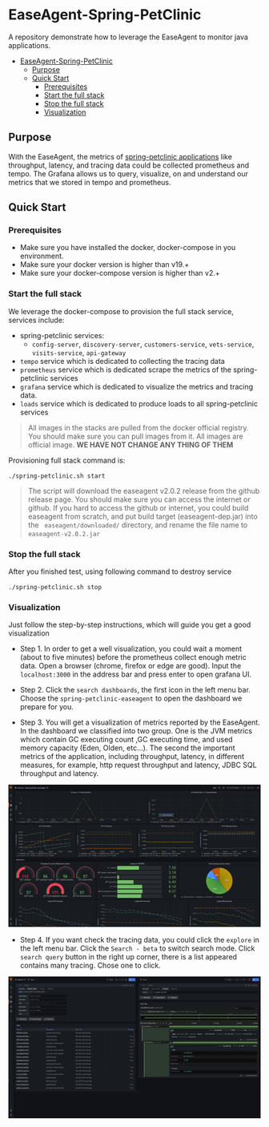 # EaseAgent-Spring-PetClinic

A repository demonstrate how to leverage the EaseAgent to monitor java applications.

- [EaseAgent-Spring-PetClinic](#easeagent-spring-petclinic)
  - [Purpose](#purpose)
  - [Quick Start](#quick-start)
    - [Prerequisites](#prerequisites)
    - [Start the full stack](#start-the-full-stack)
    - [Stop the full stack](#stop-the-full-stack)
    - [Visualization](#visualization)
  
## Purpose
With the EaseAgent, the metrics of [spring-petclinic applications](https://github.com/spring-petclinic/spring-petclinic-microservices) like throughput, latency, and tracing data could be collected prometheus and tempo. The Grafana allows us to query, visualize, on and understand our metrics that we stored in tempo and prometheus.

## Quick Start

### Prerequisites

- Make sure you have installed the docker, docker-compose in you environment.
- Make sure your docker version is higher than v19.+
- Make sure your docker-compose version is higher than v2.+

### Start the full stack

We leverage the docker-compose to provision the full stack service, services include:
- spring-petclinic services:
  -  `config-server`, `discovery-server`, `customers-service`, `vets-service`, `visits-service`, `api-gateway`
- `tempo` service which is dedicated to collecting the tracing data
- `prometheus` service which is dedicated scrape the metrics of the spring-petclinic services
- `grafana` service which is dedicated to visualize the metrics and tracing data.
- `loads` service which is dedicated to produce loads to all spring-petclinic services


> All images in the stacks are pulled from the docker official registry. You should make sure you can pull images from it. All images are official image. **WE HAVE NOT CHANGE ANY THING OF THEM**

Provisioning full stack command is:
```
./spring-petclinic.sh start
```

> The script will download the easeagent v2.0.2 release from the github release page. You should make sure you can access the internet or github. If you hard to access the github or internet, you could build easeagent from scratch, and put build target (easeagent-dep.jar) into the ` easeagent/downloaded/` directory, and rename the file name to `easeagent-v2.0.2.jar`

### Stop the full stack

After you finished test, using following command to destroy service

```
./spring-petclinic.sh stop
```
### Visualization

Just follow the step-by-step instructions, which will guide you get a good visualization

- Step 1. In order to get a well visualization, you could wait a moment (about to five minutes) before the prometheus collect enough metric data. Open a browser (chrome, firefox or edge are good). Input the `localhost:3000` in the address bar and press enter to open grafana UI.

- Step 2. Click the `search dashboards`, the first icon in the left menu bar. Choose the `spring-petclinic-easeagent` to open the dashboard we prepare for you.
  
- Step 3. You will get a visualization of metrics reported by the EaseAgent. In the dashboard we classified into two group. One is the JVM metrics which contain GC executing count ,GC executing time, and used memory capacity (Eden, Olden, etc...).  The second the important metrics of the application, including throughput, latency, in different measures, for example, http request throughput and latency, JDBC SQL throughput and latency.


![metric](./doc/images/metric.png)


- Step 4. If you want check the tracing data, you could click the `explore` in the left menu bar. Click the `Search - beta` to switch search mode. Click `search query` button in the right up corner, there is a list appeared contains many tracing. Chose one to click.

![tracing](./doc/images/tracing.png)


